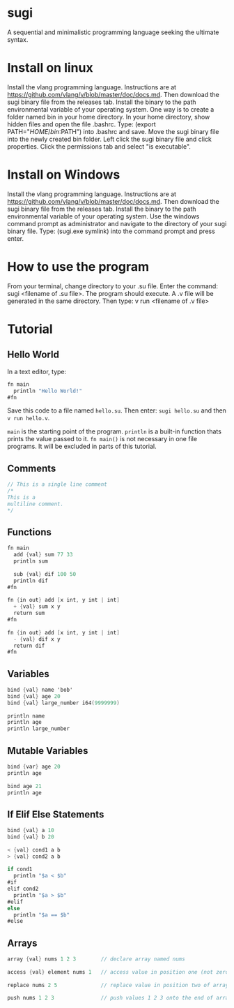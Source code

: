 # sugi
A sequential and minimalistic programming language seeking the ultimate syntax.

# Install on linux
Install the vlang programming language. Instructions are at https://github.com/vlang/v/blob/master/doc/docs.md.
Then download the sugi binary file from the releases tab.
Install the binary to the path environmental variable of your operating system.
One way is to create a folder named bin in your home directory.
In your home directory, show hidden files and open the file .bashrc.
Type: (export PATH="$HOME/bin:$PATH") into .bashrc and save.
Move the sugi binary file into the newly created bin folder.
Left click the sugi binary file and click properties.
Click the permissions tab and select "is executable".

# Install on Windows
Install the vlang programming language. Instructions are at https://github.com/vlang/v/blob/master/doc/docs.md.
Then download the sugi binary file from the releases tab.
Install the binary to the path environmental variable of your operating system.
Use the windows command prompt as administrator and navigate to the directory of your sugi binary file.
Type: (sugi.exe symlink) into the command prompt and press enter.

# How to use the program
From your terminal, change directory to your .su file.
Enter the command: sugi <filename of .su file>.
The program should execute.
A .v file will be generated in the same directory.
Then type: v run <filename of .v file>

# Tutorial
  
## Hello World

In a text editor, type: 

```v
fn main
  println "Hello World!"
#fn
```
Save this code to a file named `hello.su`. Then enter: `sugi hello.su` and then `v run hello.v`.
  
`main` is the starting point of the program. 
`println` is a built-in function thats prints the value passed to it.
`fn main()` is not necessary in one file programs. It will be excluded in parts of this tutorial.
  
## Comments
  
```v
// This is a single line comment
/* 
This is a
multiline comment. 
*/  
```
  
## Functions
  
```v
fn main
  add {val} sum 77 33
  println sum
  
  sub {val} dif 100 50
  println dif
#fn
  
fn {in out} add [x int, y int | int] 
  + {val} sum x y
  return sum
#fn
  
fn {in out} add [x int, y int | int]
  - {val} dif x y
  return dif
#fn
```
  
## Variables
  
```v
bind {val} name 'bob'
bind {val} age 20
bind {val} large_number i64(9999999)
  
println name
println age
println large_number
```
  
## Mutable Variables
  
```v
bind {var} age 20
println age
  
bind age 21
println age
```
  
## If Elif Else Statements
  
```v
bind {val} a 10
bind {val} b 20
  
< {val} cond1 a b
> {val} cond2 a b
  
if cond1
  println "$a < $b"
#if
elif cond2
  println "$a > $b"
#elif
else
  println "$a == $b"
#else
```
  
## Arrays
  
```v
array {val} nums 1 2 3        // declare array named nums
  
access {val} element nums 1   // access value in position one (not zero) of array and store it in element
  
replace nums 2 5              // replace value in position two of array nums with five
  
push nums 1 2 3               // push values 1 2 3 onto the end of array nums
  
```
  

